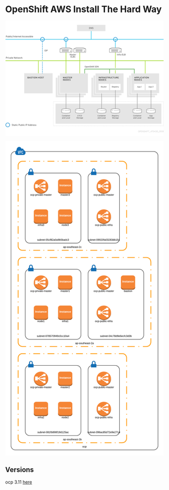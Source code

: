 # OpenShift AWS Install The Hard Way

![architecture](images/topology.png)

![architecture](images/aws-ocp.png)

## Versions
ocp 3.11 [here](ocp-3.11.md)

